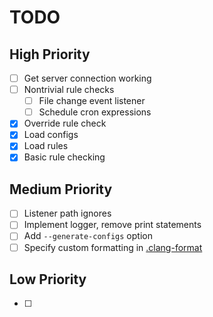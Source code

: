 # TODO
## High Priority
- [ ] Get server connection working
- [ ] Nontrivial rule checks
    - [ ] File change event listener
    - [ ] Schedule cron expressions
- [x] Override rule check
- [x] Load configs
- [x] Load rules
- [x] Basic rule checking

## Medium Priority
- [ ] Listener path ignores
- [ ] Implement logger, remove print statements
- [ ] Add `--generate-configs` option
- [ ] Specify custom formatting in [.clang-format](.clang-format)

## Low Priority
- [ ]
